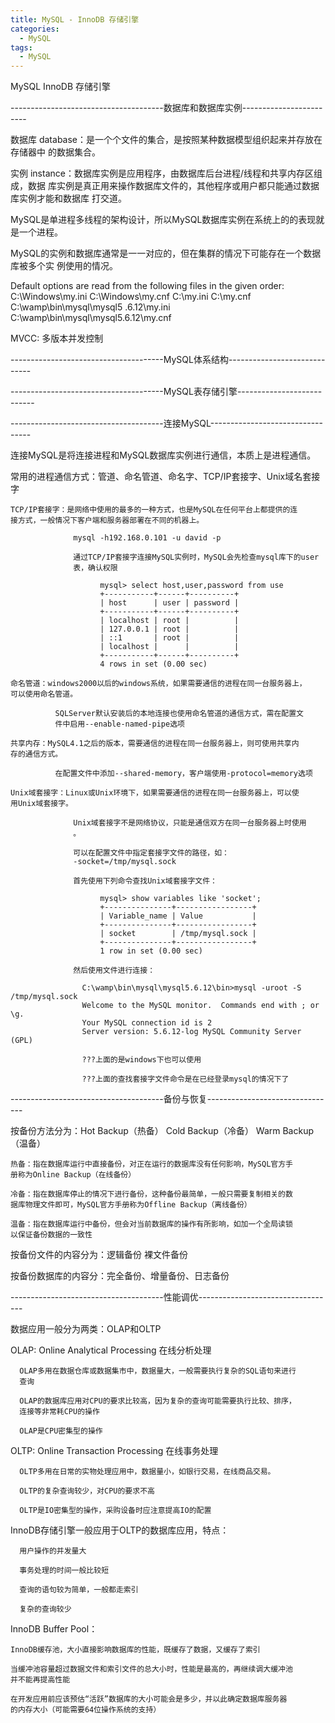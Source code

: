 ```yaml
---
title: MySQL - InnoDB 存储引擎
categories:
  - MySQL
tags:
  - MySQL
---
```


MySQL InnoDB 存储引擎

<!--more-->

--------------------------------------数据库和数据库实例------------------------

数据库 database：是一个个文件的集合，是按照某种数据模型组织起来并存放在存储器中
的数据集合。

实例 instance：数据库实例是应用程序，由数据库后台进程/线程和共享内存区组成，数据
库实例是真正用来操作数据库文件的，其他程序或用户都只能通过数据库实例才能和数据库
打交道。

MySQL是单进程多线程的架构设计，所以MySQL数据库实例在系统上的的表现就是一个进程。

MySQL的实例和数据库通常是一一对应的，但在集群的情况下可能存在一个数据库被多个实
例使用的情况。


Default options are read from the following files in the given order:
C:\Windows\my.ini C:\Windows\my.cnf C:\my.ini C:\my.cnf C:\wamp\bin\mysql\mysql5
.6.12\my.ini C:\wamp\bin\mysql\mysql5.6.12\my.cnf

MVCC: 多版本并发控制


--------------------------------------MySQL体系结构-----------------------------



--------------------------------------MySQL表存储引擎---------------------------



--------------------------------------连接MySQL---------------------------------

连接MySQL是将连接进程和MySQL数据库实例进行通信，本质上是进程通信。

常用的进程通信方式：管道、命名管道、命名字、TCP/IP套接字、Unix域名套接字

    TCP/IP套接字：是网络中使用的最多的一种方式，也是MySQL在任何平台上都提供的连
    接方式，一般情况下客户端和服务器部署在不同的机器上。

                  mysql -h192.168.0.101 -u david -p

                  通过TCP/IP套接字连接MySQL实例时，MySQL会先检查mysql库下的user
                  表，确认权限

                        mysql> select host,user,password from use
                        +-----------+------+----------+
                        | host      | user | password |
                        +-----------+------+----------+
                        | localhost | root |          |
                        | 127.0.0.1 | root |          |
                        | ::1       | root |          |
                        | localhost |      |          |
                        +-----------+------+----------+
                        4 rows in set (0.00 sec)

    命名管道：windows2000以后的windows系统，如果需要通信的进程在同一台服务器上，
    可以使用命名管道。

              SQLServer默认安装后的本地连接也使用命名管道的通信方式，需在配置文
              件中启用--enable-named-pipe选项

    共享内存：MySQL4.1之后的版本，需要通信的进程在同一台服务器上，则可使用共享内
    存的通信方式。

              在配置文件中添加--shared-memory，客户端使用-protocol=memory选项

    Unix域套接字：Linux或Unix环境下，如果需要通信的进程在同一台服务器上，可以使
    用Unix域套接字。

                  Unix域套接字不是网络协议，只能是通信双方在同一台服务器上时使用
                  。

                  可以在配置文件中指定套接字文件的路径，如：
                  -socket=/tmp/mysql.sock

                  首先使用下列命令查找Unix域套接字文件：

                        mysql> show variables like 'socket';
                        +---------------+-----------------+
                        | Variable_name | Value           |
                        +---------------+-----------------+
                        | socket        | /tmp/mysql.sock |
                        +---------------+-----------------+
                        1 row in set (0.00 sec)
                    
                  然后使用文件进行连接：

                    C:\wamp\bin\mysql\mysql5.6.12\bin>mysql -uroot -S /tmp/mysql.sock
                    Welcome to the MySQL monitor.  Commands end with ; or \g.
                    Your MySQL connection id is 2
                    Server version: 5.6.12-log MySQL Community Server (GPL)                        

                    ???上面的是windows下也可以使用

                    ???上面的查找套接字文件命令是在已经登录mysql的情况下了

--------------------------------------备份与恢复--------------------------------

按备份方法分为：Hot Backup（热备）  Cold Backup（冷备） Warm Backup（温备）

    热备：指在数据库运行中直接备份，对正在运行的数据库没有任何影响，MySQL官方手
    册称为Online Backup（在线备份）

    冷备：指在数据库停止的情况下进行备份，这种备份最简单，一般只需要复制相关的数
    据库物理文件即可，MySQL官方手册称为Offline Backup（离线备份）

    温备：指在数据库运行中备份，但会对当前数据库的操作有所影响，如加一个全局读锁
    以保证备份数据的一致性

按备份文件的内容分为：逻辑备份  裸文件备份

按备份数据库的内容分：完全备份、增量备份、日志备份

--------------------------------------性能调优----------------------------------

数据应用一般分为两类：OLAP和OLTP

OLAP: Online Analytical Processing 在线分析处理

      OLAP多用在数据仓库或数据集市中，数据量大，一般需要执行复杂的SQL语句来进行
      查询

      OLAP的数据库应用对CPU的要求比较高，因为复杂的查询可能需要执行比较、排序，
      连接等非常耗CPU的操作

      OLAP是CPU密集型的操作

OLTP: Online Transaction Processing 在线事务处理

      OLTP多用在日常的实物处理应用中，数据量小，如银行交易，在线商品交易。

      OLTP的复杂查询较少，对CPU的要求不高

      OLTP是IO密集型的操作，采购设备时应注意提高IO的配置

InnoDB存储引擎一般应用于OLTP的数据库应用，特点：

      用户操作的并发量大

      事务处理的时间一般比较短

      查询的语句较为简单，一般都走索引

      复杂的查询较少

InnoDB Buffer Pool：

    InnoDB缓存池，大小直接影响数据库的性能，既缓存了数据，又缓存了索引

    当缓冲池容量超过数据文件和索引文件的总大小时，性能是最高的，再继续调大缓冲池
    并不能再提高性能

    在开发应用前应该预估“活跃”数据库的大小可能会是多少，并以此确定数据库服务器
    的内存大小（可能需要64位操作系统的支持）

